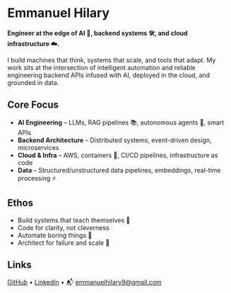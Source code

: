 # Emmanuel Hilary

**Engineer at the edge of AI 🤖, backend systems 🛠️, and cloud infrastructure ☁️.**

I build machines that think, systems that scale, and tools that adapt. My work sits at the intersection of intelligent automation and reliable engineering backend APIs infused with AI, deployed in the cloud, and grounded in data.

## Core Focus

* **AI Engineering** – LLMs, RAG pipelines 📚, autonomous agents 🧭, smart APIs
* **Backend Architecture** – Distributed systems, event-driven design, microservices
* **Cloud & Infra** – AWS, containers 🐳, CI/CD pipelines, infrastructure as code
* **Data** – Structured/unstructured data pipelines, embeddings, real-time processing ⚡

## Ethos

* Build systems that teach themselves 🧠
* Code for clarity, not cleverness
* Automate boring things 🔁
* Architect for failure and scale 🔐

## Links

[GitHub](https://github.com/emmanuel1-byte) • [LinkedIn](https://www.linkedin.com/in/emmanuel-hilary-080044240) • 📬 [emmanuelhilary9@gmail.com](mailto:emmanuelhilary9@gmail.com)

